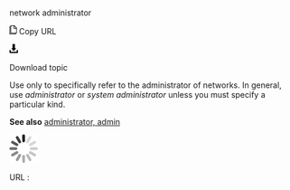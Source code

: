 # 

network administrator

![Copy URL](media/network-administrator/Copy.png)
Copy URL

![Download](media/network-administrator/Download.png)

Download topic

Use only to specifically refer to the administrator of networks. In general, use *administrator* or *system administrator* unless you must specify a particular kind.

**See also** [administrator, admin](https://worldready.cloudapp.net/Styleguide/Read?id=2700&topicid=32359)

![In progress](media/network-administrator/activity-large.gif)

URL :
